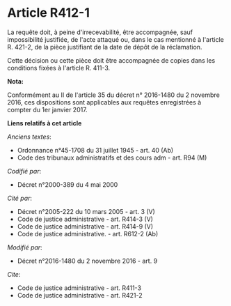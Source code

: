# Article R412-1

La requête doit, à peine d'irrecevabilité, être accompagnée, sauf impossibilité justifiée, de l'acte attaqué ou, dans le cas
mentionné à l'article R. 421-2, de la pièce justifiant de la date de dépôt de la réclamation. 

Cette décision ou cette pièce doit être accompagnée de copies dans les conditions fixées à l'article R. 411-3.

**Nota:**

Conformément au II de l'article 35 du décret n° 2016-1480 du 2 novembre 2016, ces dispositions sont applicables aux requêtes
enregistrées à compter du 1er janvier 2017.

**Liens relatifs à cet article**

_Anciens textes_:

  - Ordonnance n°45-1708 du 31 juillet 1945 - art. 40 (Ab)
  - Code des tribunaux administratifs et des cours adm - art. R94 (M)

_Codifié par_:

  - Décret n°2000-389 du 4 mai 2000

_Cité par_:

  - Décret n°2005-222 du 10 mars 2005 - art. 3 (V)
  - Code de justice administrative - art. R414-3 (V)
  - Code de justice administrative - art. R414-9 (V)
  - Code de justice administrative. - art. R612-2 (Ab)

_Modifié par_:

  - Décret n°2016-1480 du 2 novembre 2016 - art. 9

_Cite_:

  - Code de justice administrative - art. R411-3
  - Code de justice administrative - art. R421-2
